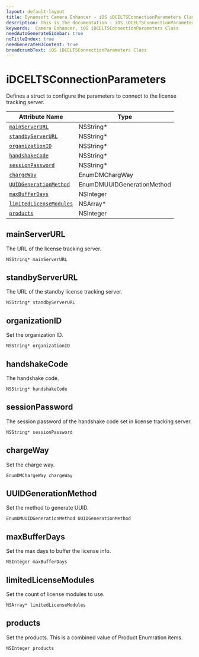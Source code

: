 ```yaml
---
layout: default-layout
title: Dynamsoft Camera Enhancer - iOS iDCELTSConnectionParameters Class
description: This is the documentation - iOS iDCELTSConnectionParameters Class page of Dynamsoft Camera Enhancer.
keywords:  Camera Enhancer, iOS iDCELTSConnectionParameters Class
needAutoGenerateSidebar: true
noTitleIndex: true
needGenerateH3Content: true
breadcrumbText: iOS iDCELTSConnectionParameters Class
---
```


# iDCELTSConnectionParameters

Defines a struct to configure the parameters to connect to the license tracking server.

| Attribute Name | Type |
|------|------|
| [`mainServerURL`](#mainserverurl) | NSString* |
| [`standbyServerURL`](#standbyserverurl) | NSString* |
| [`organizationID`](#organizationid) | NSString* |
| [`handshakeCode`](#handshakecode) | NSString* |
| [`sessionPassword`](#sessionpassword) | NSString* |
| [`chargeWay`](#chargeway) | EnumDMChargWay |
| [`UUIDGenerationMethod`](#uuidgenerationmethod) | EnumDMUUIDGenerationMethod |
| [`maxBufferDays`](#maxbufferdays) | NSInteger |
| [`limitedLicenseModules`](#limitedlicensemodules) | NSArray* |
| [`products`](#products) | NSInteger |

## mainServerURL

The URL of the license tracking server.

```objc
NSString* mainServerURL
```

## standbyServerURL

The URL of the standby license tracking server.

```objc
NSString* standbyServerURL
```

## organizationID

Set the organization ID.

```objc
NSString* organizationID
```

## handshakeCode

The handshake code.

```objc
NSString* handshakeCode
```

## sessionPassword

The session password of the handshake code set in license tracking server.

```objc
NSString* sessionPassword
```

## chargeWay

Set the charge way.

```objc
EnumDMChargeWay chargeWay
```

## UUIDGenerationMethod

Set the method to generate UUID.

```objc
EnumDMUUIDGenerationMethod UUIDGenerationMethod
```

## maxBufferDays

Set the max days to buffer the license info.

```objc
NSInteger maxBufferDays
```

## limitedLicenseModules

Set the count of license modules to use.

```objc
NSArray* limitedLicenseModules
```

## products

Set the products. This is a combined value of Product Enumration items.

```objc
NSInteger products
```
